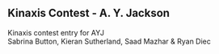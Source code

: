 ## Kinaxis Contest - A. Y. Jackson

Kinaxis contest entry for AYJ  
Sabrina Button, Kieran Sutherland, Saad Mazhar & Ryan Diec
